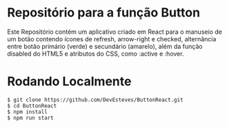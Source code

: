 # Repositório para a função Button

Este Repositório contém um aplicativo criado em React para o manuseio de um botão contendo ícones de refresh, arrow-right e checked, alternância entre botão primário (verde) e secundário (amarelo), além da função disabled do HTML5 e atributos do CSS, como :active e :hover.

# Rodando Localmente

```
$ git clone https://github.com/DevEsteves/ButtonReact.git
$ cd ButtonReact 
$ npm install
$ npm run start
```
